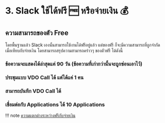 # 3. Slack ใช้ได้ฟรี 🆓 หรือจ่ายเงิน 💰

## ความสามารถของตัว Free

โดยพื้นฐานแล้ว Slack เองนั้นสามารถใช้งานได้ฟรีอยู่แล้ว แต่ของฟรี ก็จะมีความสามารถที่ถูกจำกัดเมื่อเทียบกับจ่ายเงิน โดยสามารถสรุปความสามารถคร่าวๆ ของตัวฟรี ได้ดังนี้

### ข้อความจะแสดงได้ล่าสุดแค่ 90 วัน (ข้อความที่เก่ากว่านั้นจะถูกซ่อนเอาไว้)
### ประชุมแบบ VDO Call ได้ แต่ได้แค่ 1 คน
### สามารถบันทึก VDO Call ได้
### เชื่อมต่อกับ Applications ได้ 10 Applications

!!! note
    [ความแตกต่างระหว่างฟรีกับจ่ายเงิน](https://slack.com/pricing/paid-vs-free)


